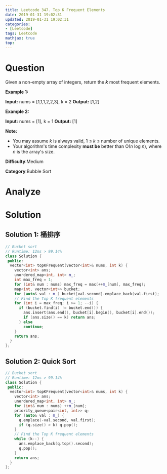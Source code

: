 ```yaml
---
title: Leetcode 347. Top K Frequent Elements
date: 2019-01-31 19:02:31
updated: 2019-01-31 19:02:31
categories: 
- [Leetcode]
tags: Leetcode
mathjax: true
top:
---
```


# Question

Given a non-empty array of integers, return the  **_k_**  most frequent elements.

**Example 1:**

**Input:** nums = [1,1,1,2,2,3], k = 2
**Output:** [1,2]

**Example 2:**

**Input:** nums = [1], k = 1
**Output:** [1]

**Note:**

-   You may assume  _k_  is always valid, 1 ≤  _k_  ≤ number of unique elements.
-   Your algorithm's time complexity  **must be**  better than O(_n_  log  _n_), where  _n_  is the array's size.

**Difficulty**:Medium

**Category**:Bubble Sort

<!-- more -->

# Analyze

# Solution

## Solution 1: 桶排序

```cpp
// Bucket sort
// Runtime: 12ms > 99.14%
class Solution {
 public:
  vector<int> topKFrequent(vector<int>& nums, int k) {
    vector<int> ans;
    unordered_map<int, int> m_;
    int max_freq = 1;
    for (int& num : nums) max_freq = max(++m_[num], max_freq);
    map<int, vector<int>> bucket;
    for (auto& val : m_) bucket[val.second].emplace_back(val.first);
    // Find the Top K frequent elements
    for (int i = max_freq; i >= 1; --i) {
      if (bucket.find(i) != bucket.end()) {
        ans.insert(ans.end(), bucket[i].begin(), bucket[i].end());
        if (ans.size() == k) return ans;
      } else
        continue;
    }
    return ans;
  }
};
```

## Solution 2: Quick Sort

```cpp
// Bucket sort
// Runtime: 12ms > 99.14%
class Solution {
 public:
  vector<int> topKFrequent(vector<int>& nums, int k) {
    vector<int> ans;
    unordered_map<int, int> m_;
    for (int& num : nums) ++m_[num];
    priority_queue<pair<int, int>> q;
    for (auto& val : m_) {
      q.emplace(-val.second, val.first);
      if (q.size() > k) q.pop();
    }
    // Find the Top K frequent elements
    while (k--) {
      ans.emplace_back(q.top().second);
      q.pop();
    }
    return ans;
  }
};
```